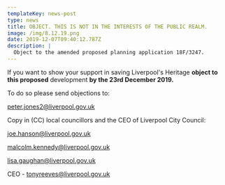 ```yaml
---
templateKey: news-post
type: news
title: OBJECT. THIS IS NOT IN THE INTERESTS OF THE PUBLIC REALM.
image: /img/8.12.19.png
date: 2019-12-07T09:40:12.787Z
description: |
  Object to the amended proposed planning application 18F/3247.
---
```

If you want to show your support in saving Liverpool's Heritage **object to this proposed** development **by the 23rd December 2019.**

To do so please send objections to:

peter.jones2@liverpool.gov.uk

Copy in (CC) local councillors and the CEO of Liverpool City Council:

joe.hanson@liverpool.gov.uk

malcolm.kennedy@liverpool.gov.uk

lisa.gaughan@liverpool.gov.uk

CEO - tonyreeves@liverpool.gov.uk
